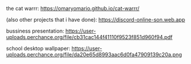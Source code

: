 the cat warrr:
https://omaryomario.github.io/cat-warrr/

(also other projects that i have done):
https://discord-online-son.web.app

bussiness presentation:
https://user-uploads.perchance.org/file/cb31cac144f41110f9523f851d960f94.pdf

school desktop wallpaper:
https://user-uploads.perchance.org/file/da20e65d8993aac6d0fa47909139c20a.png
